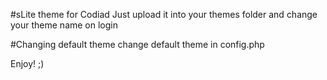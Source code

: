 #sLite theme for Codiad 
Just upload it into your themes folder and change your theme name on login

#Changing default theme
change default theme in config.php

Enjoy! ;)
